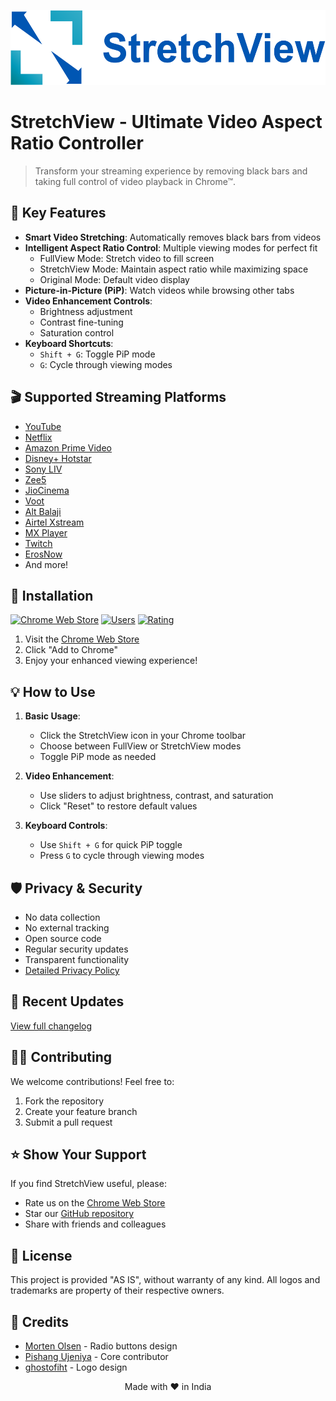 <p align="center"><img src="images/horizontal.png" alt="StretchView" height="120px"></p>

# StretchView - Ultimate Video Aspect Ratio Controller

> Transform your streaming experience by removing black bars and taking full control of video playback in Chrome™.

## 🎯 Key Features

- **Smart Video Stretching**: Automatically removes black bars from videos
- **Intelligent Aspect Ratio Control**: Multiple viewing modes for perfect fit
  - FullView Mode: Stretch video to fill screen
  - StretchView Mode: Maintain aspect ratio while maximizing space
  - Original Mode: Default video display
- **Picture-in-Picture (PiP)**: Watch videos while browsing other tabs
- **Video Enhancement Controls**:
  - Brightness adjustment
  - Contrast fine-tuning
  - Saturation control
- **Keyboard Shortcuts**:
  - `Shift + G`: Toggle PiP mode
  - `G`: Cycle through viewing modes

## 🎬 Supported Streaming Platforms

- [YouTube](https://www.youtube.com)
- [Netflix](https://www.netflix.com)
- [Amazon Prime Video](https://www.primevideo.com)
- [Disney+ Hotstar](https://www.hotstar.com)
- [Sony LIV](https://www.sonyliv.com)
- [Zee5](https://www.zee5.com)
- [JioCinema](https://www.jiocinema.com)
- [Voot](https://www.voot.com)
- [Alt Balaji](https://www.altbalaji.com)
- [Airtel Xstream](https://www.airtelxstream.in)
- [MX Player](https://www.mxplayer.in)
- [Twitch](https://www.twitch.tv)
- [ErosNow](https://www.erosnow.com)
- And more!

## 🚀 Installation

[![Chrome Web Store](https://img.shields.io/chrome-web-store/v/ladceggegjmncgmjnnenegojgcinflci.svg)](https://chrome.google.com/webstore/detail/stretchview/ladceggegjmncgmjnnenegojgcinflci)
[![Users](https://img.shields.io/chrome-web-store/users/ladceggegjmncgmjnnenegojgcinflci.svg)](https://chrome.google.com/webstore/detail/stretchview/ladceggegjmncgmjnnenegojgcinflci)
[![Rating](https://img.shields.io/chrome-web-store/rating/ladceggegjmncgmjnnenegojgcinflci.svg)](https://chrome.google.com/webstore/detail/stretchview/ladceggegjmncgmjnnenegojgcinflci)

1. Visit the [Chrome Web Store](https://chrome.google.com/webstore/detail/stretchview/ladceggegjmncgmjnnenegojgcinflci)
2. Click "Add to Chrome"
3. Enjoy your enhanced viewing experience!

## 💡 How to Use

1. **Basic Usage**:
   - Click the StretchView icon in your Chrome toolbar
   - Choose between FullView or StretchView modes
   - Toggle PiP mode as needed

2. **Video Enhancement**:
   - Use sliders to adjust brightness, contrast, and saturation
   - Click "Reset" to restore default values

3. **Keyboard Controls**:
   - Use `Shift + G` for quick PiP toggle
   - Press `G` to cycle through viewing modes

## 🛡️ Privacy & Security

- No data collection
- No external tracking
- Open source code
- Regular security updates
- Transparent functionality
- [Detailed Privacy Policy](privacy-policy.md)

## 🔄 Recent Updates

[View full changelog](CHANGELOG.md)

## 👨‍💻 Contributing

We welcome contributions! Feel free to:
1. Fork the repository
2. Create your feature branch
3. Submit a pull request

## ⭐ Show Your Support

If you find StretchView useful, please:
- Rate us on the [Chrome Web Store](https://chrome.google.com/webstore/detail/stretchview/ladceggegjmncgmjnnenegojgcinflci)
- Star our [GitHub repository](https://github.com/MCISMc/StretchView)
- Share with friends and colleagues

## 📜 License

This project is provided "AS IS", without warranty of any kind. All logos and trademarks are property of their respective owners.

## 🙏 Credits

- [Morten Olsen](http://codepen.io/mortenolsendk/pen/QbvBYy) - Radio buttons design
- [Pishang Ujeniya](https://github.com/pishangujeniya) - Core contributor
- [ghostofiht](https://github.com/ghostofiht) - Logo design

<div align="center">
Made with ❤️ in India
</div>
